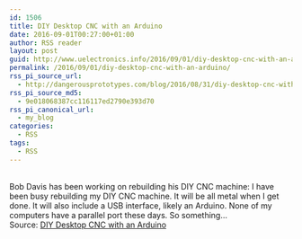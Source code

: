 ```yaml
---
id: 1506
title: DIY Desktop CNC with an Arduino
date: 2016-09-01T00:27:00+01:00
author: RSS reader
layout: post
guid: http://www.uelectronics.info/2016/09/01/diy-desktop-cnc-with-an-arduino/
permalink: /2016/09/01/diy-desktop-cnc-with-an-arduino/
rss_pi_source_url:
  - http://dangerousprototypes.com/blog/2016/08/31/diy-desktop-cnc-with-an-arduino/
rss_pi_source_md5:
  - 9e018068387cc116117ed2790e393d70
rss_pi_canonical_url:
  - my_blog
categories:
  - RSS
tags:
  - RSS
---
```

&#013;  
Bob Davis has been working on rebuilding his DIY CNC machine: I have been busy rebuilding my DIY CNC machine. It will be all metal when I get done. It will also include a USB interface, likely an Arduino. None of my computers have a parallel port these days. So something…&#013;  
Source: <a href="http://dangerousprototypes.com/blog/2016/08/31/diy-desktop-cnc-with-an-arduino/" target="_blank">DIY Desktop CNC with an Arduino</a>